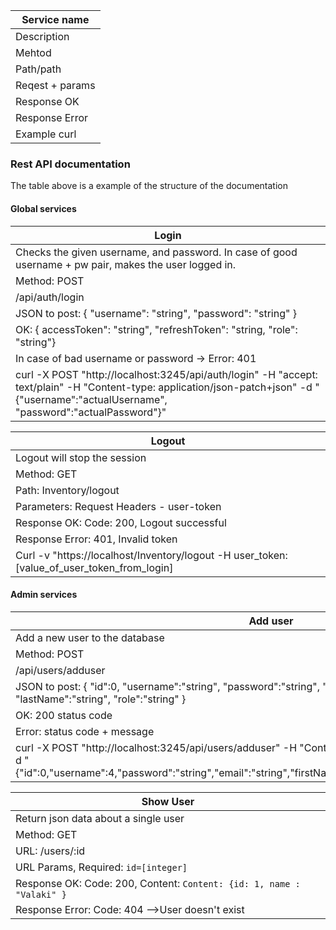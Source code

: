 | Service name |
|--------------|
| Description |
| Mehtod |
| Path/path |
| Reqest + params |
| Response OK |
| Response Error |
| Example curl |

### Rest API documentation

The table above is a example of the structure of the documentation

#### Global services
| Login |
|-|
| Checks the given username, and password. In case of good username + pw pair, makes the user logged in. |
| Method: POST |
| /api/auth/login |
| JSON to post: { "username": "string", "password": "string" } |
| OK: { accessToken": "string", "refreshToken": "string, "role": "string"} |
| In case of bad username or password -> Error: 401 |
| curl -X POST "http://localhost:3245/api/auth/login" -H "accept: text/plain" -H "Content-type: application/json-patch+json" -d "{\"username\":\"actualUsername\", \"password\":\"actualPassword\"}" |

| Logout |
| -|
| Logout will stop the session |
| Method: GET |
| Path: Inventory/logout |
| Parameters: Request Headers - user-token |
| Response OK: Code: 200, Logout successful |
| Response Error: 401, Invalid token
| Curl -v "https://localhost/Inventory/logout -H user_token:[value_of_user_token_from_login] |


#### Admin services

| Add user |
|-|
| Add a new user to the database |
| Method: POST |
| /api/users/adduser |
| JSON to post: { "id":0, "username":"string", "password":"string", "email":"string", "firstName":"string", "lastName":"string", "role":"string" } |
| OK: 200 status code |
| Error: status code + message |
| curl -X POST "http://localhost:3245/api/users/adduser" -H "Content-Type: application/json-patch+json" -d "{\"id\":0,\"username\":4,\"password\":\"string\",\"email\":\"string\",\"firstName\":0,\"lastName\":\"string\",\"role\":\"string\"}" |

| Show User |
| -|
| Return json data about a single user |
| Method: GET |
| URL: /users/:id |
| URL Params, Required: `id=[integer]` |
| Response OK: Code: 200, Content: `Content: {id: 1, name : "Valaki" }` |
| Response Error: Code: 404 -->User doesn't exist |


 


